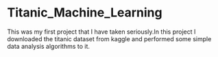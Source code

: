 # Titanic_Machine_Learning

This was my first project that I have taken seriously.In this project I downloaded the titanic dataset from kaggle and performed some simple data analysis algorithms to it.
